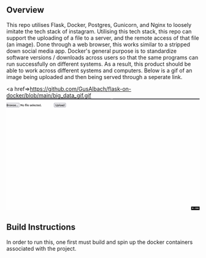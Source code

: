 ## Overview

This repo utilises Flask, Docker, Postgres, Gunicorn, and Nginx to loosely imitate the tech stack of instagram. Utilising this tech stack, this repo can support the uploading of a file to a server, and the remote access of that file (an image). Done through a web browser, this works similar to a stripped down social media app. Docker's general purpose is to standardize software versions / downloads across users so that the same programs can run successfully on different systems. As a result, this product should be able to work across different systems and computers. Below is a gif of an image being uploaded and then being served through a seperate link. 

<a href=>https://github.com/GusAlbach/flask-on-docker/blob/main/big_data_gif.gif<img width=600px src=big_data_gif.gif /></a>

## Build Instructions
In order to run this, one first must build and spin up the docker containers associated with the project.
